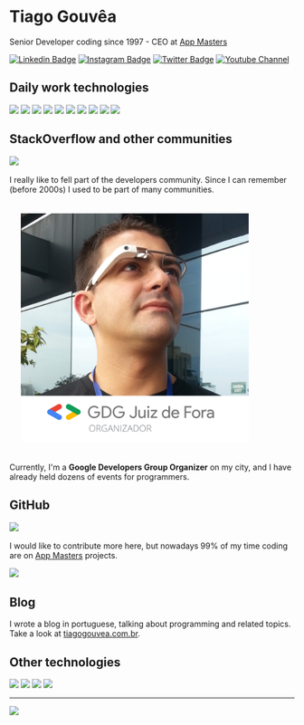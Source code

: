 # Tiago Gouvêa

Senior Developer coding since 1997 - CEO at [App Masters](https://appmasters.io)  

[![Linkedin Badge](https://img.shields.io/badge/-tiagogouvea-blue?style=flat-square&logo=Linkedin&logoColor=white)](https://www.linkedin.com/in/tiagogouvea/) 
[![Instagram Badge](https://img.shields.io/badge/-tiagogouvea-blue?style=flat-square&logo=instagram&logoColor=white)](https://www.linkedin.com/in/tiagogouvea/) 
[![Twitter Badge](https://img.shields.io/twitter/follow/tiagogouvea?style=flat-square&labelColor=1ca0f1&logo=twitter&logoColor=white&label=@tiagogouvea)](https://twitter.com/tiagogouvea)
[![Youtube Channel](https://img.shields.io/youtube/channel/subscribers/UCD-BK27xiagK6hPU6nzcPsA?style=flat-square&logo=youtube&label=TiagoGouvea)](https://www.youtube.com/c/TiagoGouveaProgramador)

## Daily work technologies

![](https://img.shields.io/badge/-JavaScript-F7DF1E?style=flat-square&logo=javascript&logoColor=black)
![](https://img.shields.io/badge/-Adonis-220052?style=flat-square&logo=AdonisJS&logoColor=white)
![](https://img.shields.io/badge/-Nodejs-43853d?style=flat-square&logo=Node.js&logoColor=white)
![](https://img.shields.io/badge/-React-45b8d8?style=flat-square&logo=react&logoColor=white)
![](https://img.shields.io/badge/-Github_Actions-2088FF?style=flat-square&logo=github-actions&logoColor=white)
![](https://img.shields.io/badge/-Docker-46a2f1?style=flat-square&logo=docker&logoColor=white)
![](https://img.shields.io/badge/-TypeScript-007ACC?style=flat-square&logo=typescript&logoColor=white)
![](https://img.shields.io/badge/-Google_Cloud_Platform-1a73e8?style=flat-square&logo=google-cloud&logoColor=white)
![](https://img.shields.io/badge/-Heroku-430098?style=flat-square&logo=heroku&logoColor=white)
![](https://img.shields.io/badge/-Firebase-FFCA28?style=flat-square&logo=firebase&logoColor=black)

## StackOverflow and other communities

![](https://img.shields.io/stackexchange/stackoverflow/r/448292?order=desc&sort=reputation&site=stackoverflow?label=StackOverflow%20Reputation&logo=stack-overflow&style=for-the-badge) 
 
I really like to fell part of the developers community. Since I can remember (before 2000s) I used to be part of many communities.

<img src="https://github.com/TiagoGouvea/TiagoGouvea/raw/master/gdg-tiagogouvea.png" style="max-width: 80%; margin: 20px;">
 
Currently, I'm a **Google Developers Group Organizer** on my city, and I have already held dozens of events for programmers.

## GitHub 
 
[![](https://img.shields.io/github/followers/tiagogouvea?label=Follow&style=for-the-badge&labelColor=1ca0f1&logo=github&logoColor=white)](https://github.com/tiagogouvea/?tab=follow)

I would like to contribute more here, but nowadays 99% of my time coding are on [App Masters](http://github.com/app-masters) projects. 

![](https://github-readme-stats.vercel.app/api?username=tiagogouvea&show_icons=true&theme=dark&hide_title=true&count_private=true)

## Blog

I wrote a blog in portuguese, talking about programming and related topics. Take a look at [tiagogouvea.com.br](https://www.tiagogouvea.com.br).

## Other technologies 

![](https://img.shields.io/badge/-PHP-777BB4?style=flat-square&logo=PHP&logoColor=white)
![](https://img.shields.io/badge/-.Net-512BD4?style=flat-square&logo=.net&logoColor=white)
![](https://img.shields.io/badge/-C%23-239120?style=flat-square&logo=c-sharp&logoColor=white)
![](https://img.shields.io/badge/-Java-007396?style=flat-square&logo=java&logoColor=white)

---

![](https://visitor-badge.glitch.me/badge?page_id=github.com/tiagogouvea)